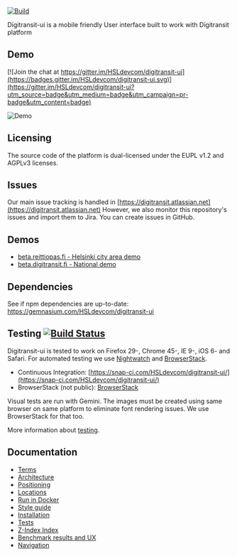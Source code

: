 [![Build](https://snap-ci.com/HSLdevcom/digitransit-ui/branch/master/build_image)](https://snap-ci.com/HSLdevcom/digitransit-ui/branch/master/)

Digitransit-ui is a mobile friendly User interface built to work with Digitransit platform

## Demo

[![Join the chat at https://gitter.im/HSLdevcom/digitransit-ui](https://badges.gitter.im/HSLdevcom/digitransit-ui.svg)](https://gitter.im/HSLdevcom/digitransit-ui?utm_source=badge&utm_medium=badge&utm_campaign=pr-badge&utm_content=badge)

![Demo](https://raw.githubusercontent.com/HSLdevcom/digitransit-ui/master/docs/images/demo.gif)

## Licensing
The source code of the platform is dual-licensed under the EUPL v1.2 and AGPLv3 licenses.

## Issues
Our main issue tracking is handled in [https://digitransit.atlassian.net](https://digitransit.atlassian.net)
However, we also monitor this repository's issues and import them to Jira. You can create issues in GitHub.

## Demos
* [beta.reittiopas.fi - Helsinki city area demo](https://beta.reittiopas.fi/)
* [beta.digitransit.fi - National demo](http://beta.digitransit.fi/)

## Dependencies
See if npm dependencies are up-to-date: https://gemnasium.com/HSLdevcom/digitransit-ui

## Testing [![Build Status](https://snap-ci.com/HSLdevcom/digitransit-ui/branch/master/build_image)](https://snap-ci.com/HSLdevcom/digitransit-ui/branch/master/)

Digitransit-ui is tested to work on Firefox 29-, Chrome 45-, IE 9-, iOS 6- and Safari. For automated testing we use [Nightwatch](http://nightwatchjs.org/) and [BrowserStack](http://browserstack.com/).
- Continuous Integration: [https://snap-ci.com/HSLdevcom/digitransit-ui/](https://snap-ci.com/HSLdevcom/digitransit-ui/)
- BrowserStack (not public): [BrowserStack](http://www.browserstack.com/)

Visual tests are run with Gemini. The images must be created using same browser on same platform to eliminate font rendering issues. We use BrowserStack for that too.

More information about [testing](docs/Tests.md).

## Documentation
* [Terms](docs/Terms.md)
* [Architecture](docs/Architecture.md)
* [Positioning](docs/Position.md)
* [Locations](docs/Location.md)
* [Run in Docker](docs/Docker.md)
* [Style guide](http://beta.digitransit.fi/styleguide)
* [Installation](docs/Installation.md)
* [Tests](docs/Tests.md)
* [Z-Index Index](docs/ZIndex.md)
* [Benchmark results and UX](docs/JSBenchmark.md)
* [Navigation](docs/Navigation.md)
